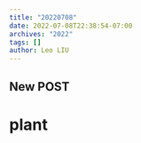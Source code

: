 ```yaml
---
title: "20220708"
date: 2022-07-08T22:38:54-07:00
archives: "2022"
tags: []
author: Leo LIU
---
```

## New **POST**
# plant